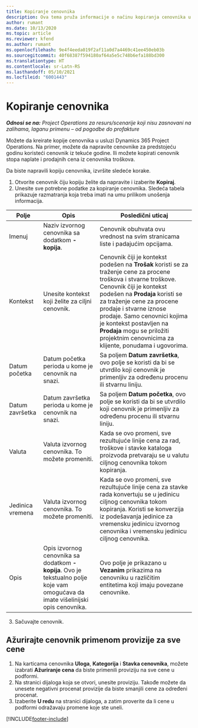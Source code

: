 ```yaml
---
title: Kopiranje cenovnika
description: Ova tema pruža informacije o načinu kopiranja cenovnika u usluzi Project Operations.
author: rumant
ms.date: 10/13/2020
ms.topic: article
ms.reviewer: kfend
ms.author: rumant
ms.openlocfilehash: 9e4f4eeda019f2af11a0d7a4469c41ee450eb03b
ms.sourcegitcommit: 40f68387f594180af64a5e5c748b6efa188bd300
ms.translationtype: HT
ms.contentlocale: sr-Latn-RS
ms.lasthandoff: 05/10/2021
ms.locfileid: "6001443"
---
```

# <a name="copy-price-lists"></a>Kopiranje cenovnika

_**Odnosi se na:** Project Operations za resurs/scenarije koji nisu zasnovani na zalihama, laganu primenu – od pogodbe do profakture_

Možete da kreirate kopije cenovnika u usluzi Dynamics 365 Project Operations. Na primer, možete da napravite cenovnike za predstojeću godinu koristeći cenovnik iz tekuće godine.  Ili možete kopirati cenovnik stopa naplate i prodajnih cena iz cenovnika troškova. 

Da biste napravili kopiju cenovnika, izvršite sledeće korake.

1. Otvorite cenovnik čiju kopiju želite da napravite i izaberite **Kopiraj**.
2. Unesite sve potrebne podatke za kopiranje cenovnika. Sledeća tabela prikazuje razmatranja koja treba imati na umu prilikom unošenja informacija.

| Polje | Opis | Posledični uticaj |
| --- | --- | --- |
| Imenuj | Naziv izvornog cenovnika sa dodatkom **-kopija**. | Cenovnik obuhvata ovu vrednost na svim stranicama liste i padajućim opcijama. |
| Kontekst | Unesite kontekst koji želite za ciljni cenovnik. | Cenovnik čiji je kontekst podešen na **Trošak** koristi se za traženje cene za procene troškova i stvarne troškove. Cenovnik čiji je kontekst podešen na **Prodaja** koristi se za traženje cene za procene prodaje i stvarne iznose prodaje. Samo cenovnici kojima je kontekst postavljen na **Prodaja** mogu se priložiti projektnim cenovnicima za klijente, ponudama i ugovorima. |
| Datum početka | Datum početka perioda u kome je cenovnik na snazi. | Sa poljem **Datum završetka**, ovo polje se koristi da bi se utvrdilo koji cenovnik je primenljiv za određenu procenu ili stvarnu liniju. |
| Datum završetka | Datum završetka perioda u kome je cenovnik na snazi. | Sa poljem **Datum početka**, ovo polje se koristi da bi se utvrdilo koji cenovnik je primenljiv za određenu procenu ili stvarnu liniju. |
| Valuta | Valuta izvornog cenovnika. To možete promeniti. | Kada se ovo promeni, sve rezultujuće linije cena za rad, troškove i stavke kataloga proizvoda pretvaraju se u valutu ciljnog cenovnika tokom kopiranja. |
| Jedinica vremena | Valuta izvornog cenovnika. To možete promeniti. | Kada se ovo promeni, sve rezultujuće linije cena za stavke rada konvertuju se u jedinicu ciljnog cenovnika tokom kopiranja. Koristi se konverzija iz podešavanja jedinice za vremensku jedinicu izvornog cenovnika i vremensku jedinicu ciljnog cenovnika. |
| Opis | Opis izvornog cenovnika sa dodatkom **-kopija**. Ovo je tekstualno polje koje vam omogućava da imate višelinijski opis cenovnika. | Ovo polje je prikazano u **Vezanim** prikazima na cenovniku u različitim entitetima koji imaju povezane cenovnike. |

3. Sačuvajte cenovnik. 

## <a name="update-a-price-list-by-applying-a-mark-up-to-all-the-prices"></a>Ažurirajte cenovnik primenom provizije za sve cene

1. Na karticama cenovnika **Uloga**, **Kategorija** i **Stavka cenovnika**, možete izabrati **Ažuriranje cena** da biste primenili proviziju na sve cene u podformi. 
2. Na stranici dijaloga koja se otvori, unesite proviziju. Takođe možete da unesete negativni procenat provizije da biste smanjili cene za određeni procenat. 
3. Izaberite **U redu** na stranici dijaloga, a zatim proverite da li cene u podformi odražavaju promene koje ste uneli.


[!INCLUDE[footer-include](../includes/footer-banner.md)]